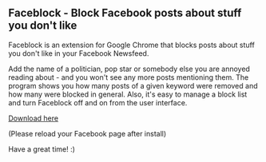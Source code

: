 ## Faceblock - Block Facebook posts about stuff you don't like 
Faceblock is an extension for Google Chrome that blocks posts about stuff you don't like in your Facebook Newsfeed.

Add the name of a politician, pop star or somebody else you are annoyed reading about - and you won't see any more posts mentioning them.
The program shows you how many posts of a given keyword were removed and how many were blocked in general. Also, it's easy to manage a block list and turn Faceblock off and on from the user interface.

[Download here](https://chrome.google.com/…/aljnhamaajogdndmfnedoodpoofadkph)

(Please reload your Facebook page after install)

Have a great time! :)